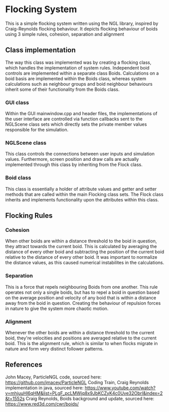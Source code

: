 # Flocking System
This is a simple flocking system written using the NGL library, inspired by Craig-Reynolds flocking
behaviour. It depicts flocking behaviour of boids using 3 simple rules, cohesion, separation and
alignment

## Class implementation
The way this class was implemented was by creating a flocking class, which handles the implementation
of system rules. Independent boid controls are implemented within a separate class Boids. Calculations
on a boid basis are implemented within the Boids class, whereas system calculations such as neighbour
groups and boid neighbour behaviours inherit some of their functionality from the Boids class.

### GUI class
Within the GUI mainwindow.cpp and header files, the implementations of the user interface are controlled
via function callbacks sent to the NGLScene class sets which directly sets the private member values 
responsible for the simulation.

### NGLScene class
This class controls the connections between user inputs and simulation values. Furthermore, screen
position and draw calls are actually implemented through this class by inheriting from the 
Flock class.

### Boid class
This class is essentially a holder of attribute values and getter and setter methods that are called
within the main Flocking class sets. The Flock class inherits and implements functionality upon
the attributes within this class.

## Flocking Rules

### Cohesion
When other boids are within a distance threshold to the boid in question, they attract towards the 
current boid. This is calculated by averaging the distance of every other boid and subtracting the
position of the current boid relative to the distance of every other boid. It was important to 
normalize the distance values, as this caused numerical instabilites in the calculations.

### Separation
This is a force that repels neighbouring Boids from one another. This rule operates not only a single
boids, but has to repel a boid in question based on the average position and velocity of any boid
that is within a distance away from the boid in question. Creating the behaviour of repulsion forces
in nature to give the system more chaotic motion.

### Alignment
Whenever the other boids are within a distance threshold to the current boid, they're velocities and
positions are averaged relative to the current boid. This is the alignment rule, which is similar to
when flocks migrate in nature and form very distinct follower patterns.

## References
John Macey, ParticleNGL code, sourced here: https://github.com/jmacey/ParticleNGL
Coding Train, Craig Reynolds implementation in java, sourced here: https://www.youtube.com/watch?v=mhjuuHl6qHM&list=PLgF_pcLMWjq8x9JbKCZyK4c0Uve32Obrl&index=2&t=1552s
Craig Reynolds, Boids background and update, sourced here: https://www.red3d.com/cwr/boids/
